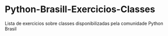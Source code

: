 # Python-Brasill-Exercicios-Classes
Lista de exercicios sobre classes disponibilizadas pela comunidade Python Brasil
